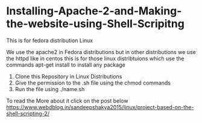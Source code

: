 # Installing-Apache-2-and-Making-the-website-using-Shell-Scripitng
This is for fedora distribution Linux

We use the apache2 in Fedora distributions but in other distributions we use the httpd like in centos
this is for those linux distribtuions which use the commands apt-get install to install any package

1) Clone this Repository in Linux Distributions
2) Give the permission to the .sh file using the chmod commands
3) Run the file using ./name.sh

To read the More about it click on the post below
https://www.webdblog.in/sandeepshakya2015/linux/project-based-on-the-shell-scripting-2/
